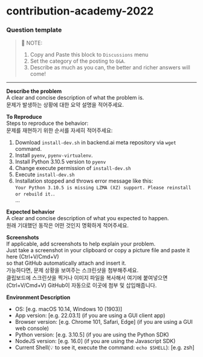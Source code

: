 # contribution-academy-2022


### Question template 

> 📌 NOTE:
>    1. Copy and Paste this block to `Discussions` menu   
>    2. Set the category of the posting to `Q&A`.
>    3. Describe as much as you can, the better and richer answers will come!
>             


---

**Describe the problem**   
A clear and concise description of what the problem is.   
문제가 발생하는 상황에 대한 요약 설명을 적어주세요.

**To Reproduce**   
Steps to reproduce the behavior:   
문제를 재현하기 위한 순서를 자세히 적어주세요:   
1. Download `install-dev.sh` in backend.ai meta repository via `wget` command.
2. Install `pyenv`, `pyenv-virtualenv`.
3. Install Python 3.10.5 version to `pyenv`
4. Change execute permission of `install-dev.sh`
5. Execute `install-dev.sh`
6. Installation stopped and throws error message like this:   
   `Your Python 3.10.5 is missing LZMA (XZ) support. Please reinstall or rebuild it.`.   
...

**Expected behavior**   
A clear and concise description of what you expected to happen.   
원래 기대했던 동작은 어떤 것인지 명확하게 적어주세요.

**Screenshots**   
If applicable, add screenshots to help explain your problem.   
Just take a screenshot in your clipboard or copy a picture file and paste it here (Ctrl+V/Cmd+V)   
so that GitHub automatically attach and insert it.   
가능하다면, 문제 상황을 보여주는 스크린샷을 첨부해주세요.   
클립보드에 스크린샷을 찍거나 이미지 파일을 복사해서 여기에 붙여넣으면(Ctrl+V/Cmd+V) GitHub이 자동으로 이곳에 첨부 및 삽입해줍니다.   

**Environment Description**
 - OS: [e.g. macOS 10.14, Windows 10 (1903)]
 - App version: [e.g. 22.03.1] (if you are using a GUI client app)
 - Browser version: [e.g. Chrome 101, Safari, Edge] (if you are using a GUI web console)
 - Python version: [e.g. 3.10.5] (if you are using the Python SDK)
 - NodeJS version: [e.g. 16.0] (if you are using the Javascript SDK)
 - Current Shell(💡 to see it, execute the command: `echo $SHELL`): [e.g. zsh]
